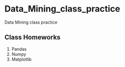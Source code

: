 # Data_Mining_class_practice
Data Mining class practice
## Class Homeworks
1. Pandas
2. Numpy
3. Matplotlib
